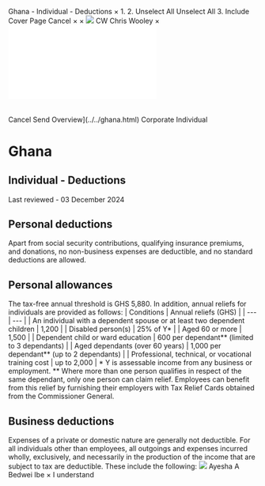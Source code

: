 Ghana - Individual - Deductions
×
1.
2.
Unselect All
Unselect All
3.
Include Cover Page
Cancel
×
×
![](../../-/media/world-wide-tax-summaries/attachments/global---chris-wooley.ashx%3Frev=ac5e5f3223b34096b1afc2a6009c7320&revision=ac5e5f32-23b3-4096-b1af-c2a6009c7320&hash=859B7ADC84DC2CBEC9760E9E6EE7DE6D0A8BFCDF)
CW
Chris Wooley
×
![](deductions.html)
######
Cancel
Send
Overview](../../ghana.html)
Corporate
Individual
# Ghana
## Individual - Deductions
Last reviewed - 03 December 2024
## Personal deductions
Apart from social security contributions, qualifying insurance premiums, and donations, no non-business expenses are deductible, and no standard deductions are allowed.
## Personal allowances
The tax-free annual threshold is GHS 5,880. In addition, annual reliefs for individuals are provided as follows:
| Conditions | Annual reliefs (GHS) |
| --- | --- |
| An individual with a dependent spouse or at least two dependent children | 1,200 |
| Disabled person(s) | 25% of Y\* |
| Aged 60 or more | 1,500 |
| Dependent child or ward education | 600 per dependant\*\* (limited to 3 dependants) |
| Aged dependants (over 60 years) | 1,000 per dependant\*\* (up to 2 dependants) |
| Professional, technical, or vocational training cost | up to 2,000 |
\* Y is assessable income from any business or employment.
\*\* Where more than one person qualifies in respect of the same dependant, only one person can claim relief.
Employees can benefit from this relief by furnishing their employers with Tax Relief Cards obtained from the Commissioner General.
## Business deductions
Expenses of a private or domestic nature are generally not deductible. For all individuals other than employees, all outgoings and expenses incurred wholly, exclusively, and necessarily in the production of the income that are subject to tax are deductible. These include the following:
![](../../-/media/world-wide-tax-summaries/attachments/ghana-ayesha-bedwei.ashx%3Frev=40ca845eb26d406385f0303be483bfc9&revision=40ca845e-b26d-4063-85f0-303be483bfc9&hash=8F08F39B4DE87978C82B52AB48D2702FE69BDAF2)
Ayesha A Bedwei Ibe
×
I understand